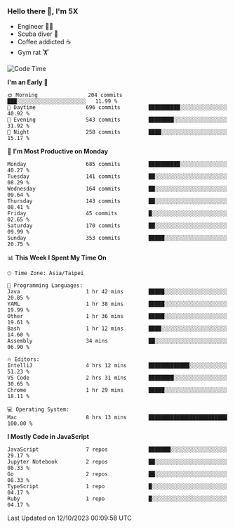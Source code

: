### Hello there 👋, I'm 5X

* Engineer 👨‍💻
* Scuba diver 🤿
* Coffee addicted ☕️
* Gym rat 🏋️

<!--START_SECTION:waka-->
![Code Time](http://img.shields.io/badge/Code%20Time-579%20hrs%2031%20mins-blue)

**I'm an Early 🐤** 

```text
🌞 Morning                204 commits         ███░░░░░░░░░░░░░░░░░░░░░░   11.99 % 
🌆 Daytime                696 commits         ██████████░░░░░░░░░░░░░░░   40.92 % 
🌃 Evening                543 commits         ████████░░░░░░░░░░░░░░░░░   31.92 % 
🌙 Night                  258 commits         ████░░░░░░░░░░░░░░░░░░░░░   15.17 % 
```
📅 **I'm Most Productive on Monday** 

```text
Monday                   685 commits         ██████████░░░░░░░░░░░░░░░   40.27 % 
Tuesday                  141 commits         ██░░░░░░░░░░░░░░░░░░░░░░░   08.29 % 
Wednesday                164 commits         ██░░░░░░░░░░░░░░░░░░░░░░░   09.64 % 
Thursday                 143 commits         ██░░░░░░░░░░░░░░░░░░░░░░░   08.41 % 
Friday                   45 commits          █░░░░░░░░░░░░░░░░░░░░░░░░   02.65 % 
Saturday                 170 commits         ██░░░░░░░░░░░░░░░░░░░░░░░   09.99 % 
Sunday                   353 commits         █████░░░░░░░░░░░░░░░░░░░░   20.75 % 
```


📊 **This Week I Spent My Time On** 

```text
🕑︎ Time Zone: Asia/Taipei

💬 Programming Languages: 
Java                     1 hr 42 mins        █████░░░░░░░░░░░░░░░░░░░░   20.85 % 
YAML                     1 hr 38 mins        █████░░░░░░░░░░░░░░░░░░░░   19.99 % 
Other                    1 hr 36 mins        █████░░░░░░░░░░░░░░░░░░░░   19.61 % 
Bash                     1 hr 12 mins        ████░░░░░░░░░░░░░░░░░░░░░   14.60 % 
Assembly                 34 mins             ██░░░░░░░░░░░░░░░░░░░░░░░   06.90 % 

🔥 Editors: 
IntelliJ                 4 hrs 12 mins       █████████████░░░░░░░░░░░░   51.23 % 
VS Code                  2 hrs 31 mins       ████████░░░░░░░░░░░░░░░░░   30.65 % 
Chrome                   1 hr 29 mins        █████░░░░░░░░░░░░░░░░░░░░   18.11 % 

💻 Operating System: 
Mac                      8 hrs 13 mins       █████████████████████████   100.00 % 
```

**I Mostly Code in JavaScript** 

```text
JavaScript               7 repos             ███████░░░░░░░░░░░░░░░░░░   29.17 % 
Jupyter Notebook         2 repos             ██░░░░░░░░░░░░░░░░░░░░░░░   08.33 % 
Go                       2 repos             ██░░░░░░░░░░░░░░░░░░░░░░░   08.33 % 
TypeScript               1 repo              █░░░░░░░░░░░░░░░░░░░░░░░░   04.17 % 
Ruby                     1 repo              █░░░░░░░░░░░░░░░░░░░░░░░░   04.17 % 
```




 Last Updated on 12/10/2023 00:09:58 UTC
<!--END_SECTION:waka-->
